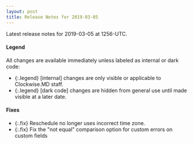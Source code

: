 ```yaml
---
layout: post
title: Release Notes for 2019-03-05
---
```


Latest release notes for 2019-03-05 at 1256-UTC.

<div class='legend' markdown='1'>

#### Legend

All changes are available immediately unless labeled as internal or dark code:

- {:.legend} [internal] changes are only visible or applicable to Clockwise.MD staff.
- {:.legend} [dark code] changes are hidden from general use until made visible at a later date.

</div>


<div class='fixes' markdown='1'>

#### Fixes

- {:.fix} Reschedule no longer uses incorrect time zone.
- {:.fix} Fix the "not equal" comparison option for custom errors on custom fields

</div>
